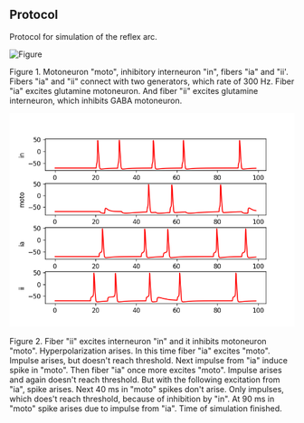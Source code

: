 ## Protocol

Protocol for simulation of the reflex arc.

![Figure](memristive_reflex_arc.png)

Figure 1. 
Motoneuron "moto", inhibitory interneuron "in", fibers "ia" and "ii'. 
Fibers "ia" and "ii" connect with two generators, which rate of 300 Hz.
Fiber "ia" excites glutamine motoneuron.
And fiber "ii" excites glutamine interneuron,
which inhibits GABA motoneuron. 

![Figure](result.png) 

Figure 2. Fiber "ii" excites interneuron "in" and it inhibits motoneuron "moto". 
Hyperpolarization arises.
In this time fiber "ia" excites "moto".
Impulse arises, but doesn't reach threshold.
Next impulse from "ia" induce spike in "moto".
Then fiber "ia" once more excites "moto".
Impulse arises and again doesn't reach threshold.
But with the following excitation from "ia", spike arises.
Next 40 ms in "moto" spikes don't arise.
Only impulses, which does't reach threshold, because of inhibition by "in".
At 90 ms in "moto" spike arises due to impulse from "ia".
Time of simulation finished.
